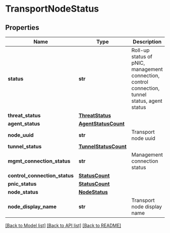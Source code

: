 # TransportNodeStatus

## Properties
Name | Type | Description | Notes
------------ | ------------- | ------------- | -------------
**status** | **str** | Roll-up status of pNIC, management connection, control connection, tunnel status, agent status | [optional] 
**threat_status** | [**ThreatStatus**](ThreatStatus.md) |  | [optional] 
**agent_status** | [**AgentStatusCount**](AgentStatusCount.md) |  | [optional] 
**node_uuid** | **str** | Transport node uuid | [optional] 
**tunnel_status** | [**TunnelStatusCount**](TunnelStatusCount.md) |  | [optional] 
**mgmt_connection_status** | **str** | Management connection status | [optional] 
**control_connection_status** | [**StatusCount**](StatusCount.md) |  | [optional] 
**pnic_status** | [**StatusCount**](StatusCount.md) |  | [optional] 
**node_status** | [**NodeStatus**](NodeStatus.md) |  | [optional] 
**node_display_name** | **str** | Transport node display name | [optional] 

[[Back to Model list]](../README.md#documentation-for-models) [[Back to API list]](../README.md#documentation-for-api-endpoints) [[Back to README]](../README.md)


